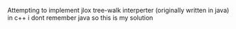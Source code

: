 Attempting to implement jlox tree-walk interperter (originally written in java) in c++
i dont remember java so this is my solution 
